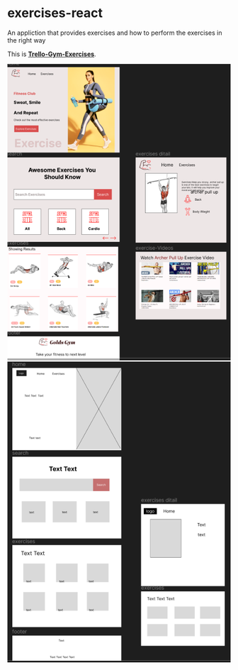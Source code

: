 # exercises-react
An appliction that provides exercises and how to perform the exercises in the right way

This is **[Trello-Gym-Exercises](https://trello.com/b/i3Y6Csf2/gym-exercises)**.

![alt mockup ](./src/assets/images/Mouckp.png )
![alt wireframe ](./src/assets/images/Wireframe.png )
